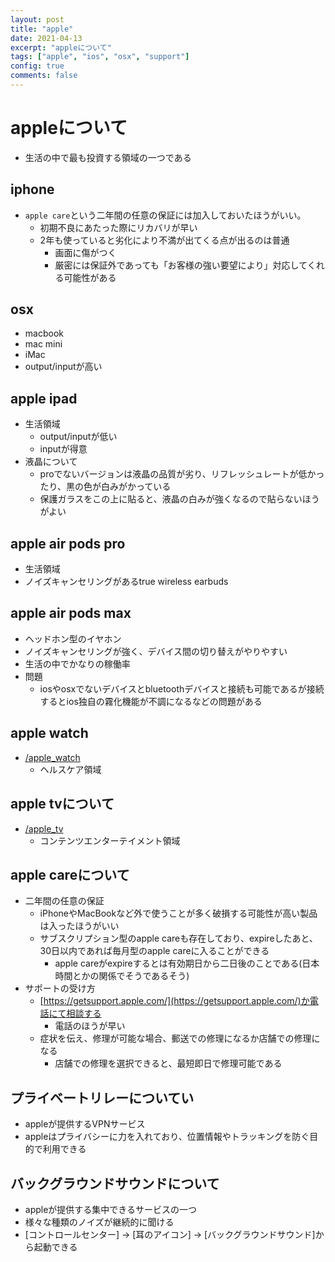 ```yaml
---
layout: post
title: "apple"
date: 2021-04-13
excerpt: "appleについて"
tags: ["apple", "ios", "osx", "support"]
config: true
comments: false
---
```



# appleについて
 - 生活の中で最も投資する領域の一つである

## iphone
 - `apple care`という二年間の任意の保証には加入しておいたほうがいい。  
   - 初期不良にあたった際にリカバリが早い
   - 2年も使っていると劣化により不満が出てくる点が出るのは普通
     - 画面に傷がつく
     - 厳密には保証外であっても「お客様の強い要望により」対応してくれる可能性がある

## osx
 - macbook
 - mac mini
 - iMac
 - output/inputが高い

## apple ipad
 - 生活領域
   - output/inputが低い
   - inputが得意
 - 液晶について
   - proでないバージョンは液晶の品質が劣り、リフレッシュレートが低かったり、黒の色が白みがかっている
   - 保護ガラスをこの上に貼ると、液晶の白みが強くなるので貼らないほうがよい

## apple air pods pro
 - 生活領域
 - ノイズキャンセリングがあるtrue wireless earbuds

## apple air pods max
 - ヘッドホン型のイヤホン
 - ノイズキャンセリングが強く、デバイス間の切り替えがやりやすい
 - 生活の中でかなりの稼働率
 - 問題
   - iosやosxでないデバイスとbluetoothデバイスと接続も可能であるが接続するとios独自の霧化機能が不調になるなどの問題がある

## apple watch
 - [/apple_watch](/apple_watch)
   - ヘルスケア領域

## apple tvについて
 - [/apple_tv](/apple_tv)
   - コンテンツエンターテイメント領域

## apple careについて
 - 二年間の任意の保証
   - iPhoneやMacBookなど外で使うことが多く破損する可能性が高い製品は入ったほうがいい
   - サブスクリプション型のapple careも存在しており、expireしたあと、30日以内であれば毎月型のapple careに入ることができる
     - apple careがexpireするとは有効期日から二日後のことである(日本時間とかの関係でそうであるそう)
 - サポートの受け方
   - [https://getsupport.apple.com/](https://getsupport.apple.com/)か電話にて相談する
     - 電話のほうが早い
   - 症状を伝え、修理が可能な場合、郵送での修理になるか店舗での修理になる
     - 店舗での修理を選択できると、最短即日で修理可能である

## プライベートリレーについてい
 - appleが提供するVPNサービス
 - appleはプライバシーに力を入れており、位置情報やトラッキングを防ぐ目的で利用できる


## バックグラウンドサウンドについて
 - appleが提供する集中できるサービスの一つ
 - 様々な種類のノイズが継続的に聞ける
 - [コントロールセンター] -> [耳のアイコン] -> [バックグラウンドサウンド]から起動できる
